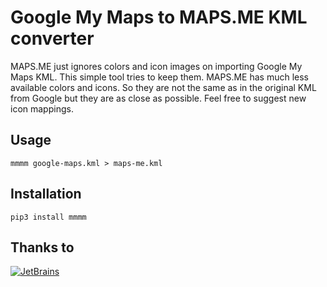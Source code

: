 Google My Maps to MAPS.ME KML converter
=======================================

MAPS.ME just ignores colors and icon images on importing Google My Maps KML.
This simple tool tries to keep them.
MAPS.ME has much less available colors and icons.
So they are not the same as in the original KML from Google but they are as close as possible.
Feel free to suggest new icon mappings.

Usage
-----

    mmmm google-maps.kml > maps-me.kml

Installation
------------

    pip3 install mmmm

Thanks to
---------
[![JetBrains](svg/jetbrains.svg)](https://www.jetbrains.com/?from=mmmm)
